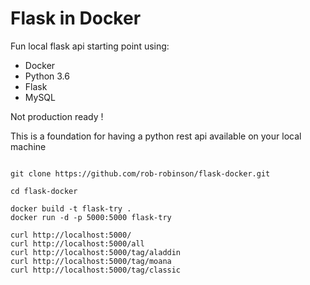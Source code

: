 # Flask in Docker

Fun local flask api starting point using:
 * Docker
 * Python 3.6
 * Flask
 * MySQL


Not production ready !

This is a foundation for having a python rest api available on your local machine


```

git clone https://github.com/rob-robinson/flask-docker.git

cd flask-docker

docker build -t flask-try . 
docker run -d -p 5000:5000 flask-try

curl http://localhost:5000/
curl http://localhost:5000/all
curl http://localhost:5000/tag/aladdin
curl http://localhost:5000/tag/moana
curl http://localhost:5000/tag/classic

```